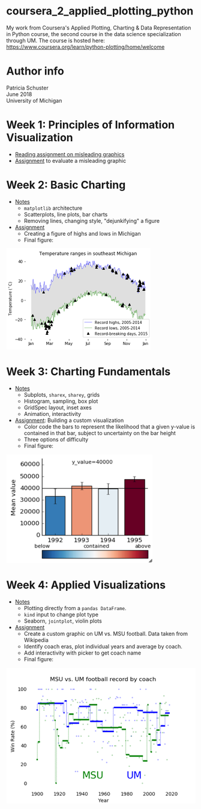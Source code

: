# coursera_2_applied_plotting_python
My work from Coursera's Applied Plotting, Charting & Data Representation in Python course, the second course in the data science specialization through UM. The course is hosted here: <https://www.coursera.org/learn/python-plotting/home/welcome>

# Author info
Patricia Schuster  
June 2018  
University of Michigan  

# Week 1: Principles of Information Visualization

* [Reading assignment on misleading graphics](week_1/reading_assignment.md)
* [Assignment](week_1/assignment1.md) to evaluate a misleading graphic

# Week 2: Basic Charting

* [Notes](week_2/Week2.ipynb)
    * `matplotlib` architecture
    * Scatterplots, line plots, bar charts
    * Removing lines, changing style, "dejunkifying" a figure
* [Assignment](week_2/Assignment2.ipynb)
    * Creating a figure of highs and lows in Michigan
    * Final figure:
    
![Assignment 2](week_2/temperatures.png)

# Week 3: Charting Fundamentals

* [Notes](week_3/Week3_charting_fundamentals.ipynb)
    * Subplots, `sharex`, `sharey`, grids
    * Histogram, sampling, box plot
    * GridSpec layout, inset axes
    * Animation, interactivity
* [Assignment](week_3/Assignment3.ipynb): Building a custom visualization
    * Color code the bars to represent the likelihood that a given y-value is contained in that bar, subject to uncertainty on the bar height
    * Three options of difficulty
    * Final figure:
    
![Assignment 3](week_3/bar_chart.png)

# Week 4: Applied Visualizations

* [Notes](week_4/Week4_applied_visualizations.ipynb)
    * Plotting directly from a `pandas DataFrame`.
    * `kind` input to change plot type
    * Seaborn, `jointplot`, violin plots
* [Assignment](week_4/Assignment4.ipynb)
    * Create a custom graphic on UM vs. MSU football. Data taken from Wikipedia
    * Identify coach eras, plot individual years and average by coach.
    * Add interactivity with picker to get coach name
    * Final figure:
    
![Assignment 4](week_4/MSU_vs_UM.png)